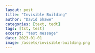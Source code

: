 ```yaml
---
layout: post
title: "Invisible Building"
author: "David Shawe"
categories: [text, tedt]
tags: [tst, test]
excerpt: "test message"
date: 2023-01-01
image: /assets/invisible-building.png
---
```

